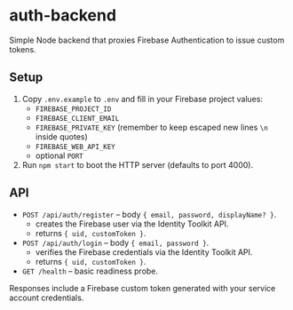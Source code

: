 # auth-backend

Simple Node backend that proxies Firebase Authentication to issue custom tokens.

## Setup

1. Copy `.env.example` to `.env` and fill in your Firebase project values:
   - `FIREBASE_PROJECT_ID`
   - `FIREBASE_CLIENT_EMAIL`
   - `FIREBASE_PRIVATE_KEY` (remember to keep escaped new lines `\n` inside quotes)
   - `FIREBASE_WEB_API_KEY`
   - optional `PORT`
2. Run `npm start` to boot the HTTP server (defaults to port 4000).

## API

- `POST /api/auth/register` – body `{ email, password, displayName? }`.
  - creates the Firebase user via the Identity Toolkit API.
  - returns `{ uid, customToken }`.
- `POST /api/auth/login` – body `{ email, password }`.
  - verifies the Firebase credentials via the Identity Toolkit API.
  - returns `{ uid, customToken }`.
- `GET /health` – basic readiness probe.

Responses include a Firebase custom token generated with your service account credentials.
